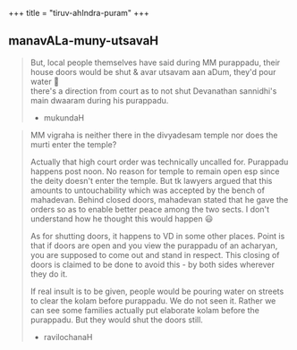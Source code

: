 +++
title = "tiruv-ahIndra-puram"
+++

## manavALa-muny-utsavaH

> But, local people themselves have said during MM purappadu, their house doors would be shut & avar utsavam aan aDum, they'd pour water 😬  
> there's a direction from court as to not shut Devanathan sannidhi's main dwaaram during his purappadu.  
> - mukundaH


> MM vigraha is neither there in the divyadesam temple nor does the murti enter the temple?
> 
> Actually that high court order was technically uncalled for. Purappadu happens post noon. No reason for temple to remain open esp since the deity doesn't enter the temple. But tk lawyers argued that this amounts to untouchability which was accepted by the bench of mahadevan. Behind closed doors, mahadevan stated that he gave the orders so as to enable better peace among the two sects. I don't understand how he thought this would happen 😃
>
> As for shutting doors, it happens to VD in some other places. Point is that if doors are open and you view the purappadu of an acharyan, you are supposed to come out and stand in respect. This closing of doors is claimed to be done to avoid this - by both sides wherever they do it.
>
> If real insult is to be given, people would be pouring water on streets to clear the kolam before purappadu. We do not seen it. Rather we can see some families actually put elaborate kolam before the purappadu. But they would shut the doors still.
> 
> - ravilochanaH
